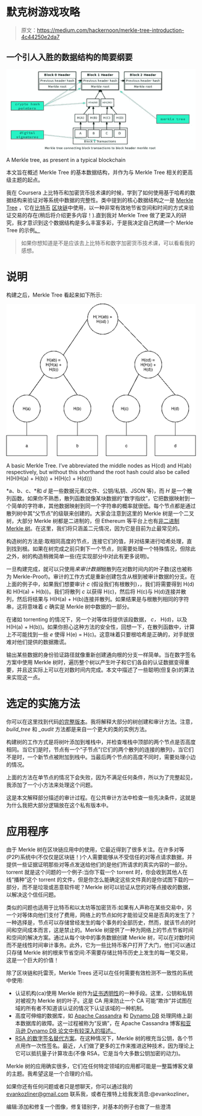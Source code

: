 # 默克树游戏攻略

> 原文：<https://medium.com/hackernoon/merkle-tree-introduction-4c44250e2da7>

## 一个引人入胜的数据结构的简要纲要

![](img/e425e408ba1cc6f71e2dfb27def5d00f.png)

A Merkle tree, as present in a typical blockchain

本文旨在概述 Merkle Tree 的基本数据结构，并作为与 Merkle Tree 相关的更高级主题的起点。

我在 Coursera 上比特币和加密货币技术课的时候，学到了如何使用基于哈希的数据结构来验证对等系统中数据的完整性。类中提到的核心数据结构之一是 [Merkle Tree](https://brilliant.org/wiki/merkle-tree/) ，它在[比特币](https://hackernoon.com/tagged/bitcoin) [区块链](https://hackernoon.com/tagged/blockchain)中使用，以一种非常有效地节省空间和时间的方式来验证交易的存在(稍后将介绍更多内容！).直到我对 Merkle Tree 做了更深入的研究，我才意识到这个数据结构是多么丰富多彩，于是我决定自己构建一个 Merkle Tree 的示例[。](https://github.com/evankozliner/merkle-tree)

> 如果你想知道是不是应该去上比特币和数字加密货币技术课，可以看看我的感想。

# 说明

构建之后，Merkle Tree 看起来如下所示:

![](img/69976e756e237d5cb960f8670c86d26d.png)

A basic Merkle Tree. I’ve abbreviated the middle nodes as H(cd) and H(ab) respectively, but without this shorthand the root hash could also be called H(H(H(a) + H(b)) + H(H(c) + H(d)))

*a、b、c、*和 *d* 是一些数据元素(文件、公钥/私钥、JSON 等)，而 *H* 是一个散列函数。如果你不熟悉，散列函数就像某块数据的“数字指纹”，它把数据映射到一个简单的字符串，其他数据映射到同一个字符串的概率就很低。每个节点都是通过散列树中其“父节点”的级联来创建的。大家会注意到这里的 Merkle 树是一个二叉树，大部分 Merkle 树都是二进制的，但 Ethereum 等平台上也有[非二进制 Merkle 树](https://blog.ethereum.org/2015/11/15/merkling-in-ethereum/)。在这里，我们将只涵盖二元情况，因为它是目前为止最常见的。

构造树的方法是:取相同高度的节点，连接它们的值，并对结果进行哈希处理，直到找到根。如果在树完成之前只剩下一个节点，则需要处理一个特殊情况，但除此之外，树的构造稍微简单一些(在实现部分中对此有更多说明)。

一旦构建完成，就可以只使用*来审计数据*根散列在对数时间内的叶子数(这也被称为 Merkle-Proof)。审计的工作方式是重新创建包含从根到被审计数据的分支。在上面的例子中，如果我们想要审计 *c* (假设我们有根散列)*，*，我们将需要得到 H(d)和 H(H(a) + H(b))。我们将散列 *c* 以获得 H(c)，然后将 H(c)与 H(d)连接并散列，然后将结果与 H(H(a) + H(b)连接并散列。如果结果是与根散列相同的字符串，这将意味着 *c* 确实是 Merkle 树中数据的一部分。

在诸如 torrenting 的情况下，另一个对等体将提供该段数据， *c，* H(d)，以及 H(H(a) + H(b))。如果你担心这种方法的安全性，回想一下，在散列函数中，计算上不可能找到一些 *e* 使得 H(e) = H(c)。这意味着只要根哈希是正确的，对手就很难对他们提供的数据撒谎。

输出某些数据的身份验证路径就像重新创建通向根的分支一样简单。当在数字签名方案中使用 Merkle 树时，遍历整个树以产生叶子和它们各自的认证数据变得重要，并且这实际上可以在对数时间内完成。本文中描述了一些聪明(但复杂)的算法来实现这一点。

# 选定的实施方法

你可以在这里找到代码[的完整版本](https://github.com/evankozliner/merkle-tree)。我将解释大部分的树创建和审计方法。注意， *build_tree* 和 *_audit* 方法都是来自一个更大的类的实例方法。

构建树的工作方式是将树叶添加到堆栈中，并检查堆栈中顶部的两个节点是否高度相同。当它们是时，节点有一个“子节点”(它们的两个散列的连接的散列)，当它们不是时，一个新节点被附加到栈中。当最后两个节点的高度不同时，需要处理小边的情况。

上面的方法在单节点的情况下会失败，因为不满足任何条件，所以为了完整起见，我添加了一个小方法来处理这个问题。

这是本文解释部分描述的审计过程。在公共审计方法中检查一些先决条件，这就是为什么我把大部分逻辑放在这个私有版本中。

# 应用程序

由于 Merkle 树在区块链应用中的使用，它最近得到了很多关注。在许多对等(P2P)系统中(不仅仅是区块链！)个人需要能够从不受信任的对等点请求数据，并提供一些证据证明那些对等点发送给他们的是他们所请求的真实内容的一部分。torrent 就是这个问题的一个例子:当你下载一个 torrent 时，你会收到其他人在线“播种”这个 torrent 的文件，但是你怎么能确定这些文件真的是你试图下载的一部分，而不是垃圾或恶意软件呢？Merkle 树可以验证从您的对等点接收的数据，以解决这个信任问题。

类似的问题也适用于比特币和以太坊等加密货币:如果有人声称在某些交易中，另一个对等体向他们支付了费用，网络上的节点如何才能验证交易是否真的发生了？一种选择是，节点可以存储曾经发生的每个事务的全部历史，然而，就该节点的时间和空间成本而言，这是禁止的。Merkle 树提供了一种为网络上的节点节省时间和空间的解决方案。通过从每个块中的事务数据创建 Merkle 树，可以在对数时间而不是线性时间审计事务。此外，它为一些比特币客户打开了大门，他们可以通过只存储 Merkle 树的根来节省空间:不需要存储比特币历史上发生的每一笔交易，这是一个巨大的价值！

除了区块链和托雷茨，Merkle Trees 还可以在任何需要有效检测不一致性的系统中使用:

*   认证机构(ca)使用 Merkle 树作为[证书透明性](https://www.certificate-transparency.org/what-is-ct)的一种手段。这里，公钥和私钥对被视为 Merkle 树的叶子。这是 CA 用来防止一个 CA 可能“欺诈”并试图在域的所有者不知道该认证的情况下认证该域的一种机制。
*   高度可伸缩的数据库，如 [Apache Cassandra](http://cassandra.apache.org/) 和 [Dynamo DB](https://aws.amazon.com/dynamodb/) 处理网络上副本数据库的故障。这一过程被称为“反熵”，在 Apache Cassandra 博客[和亚马逊 Dynamo DB 论文](https://docs.datastax.com/en/cassandra/3.0/cassandra/operations/opsRepairNodesManualRepair.html)[中有较深入的描述。](http://www.allthingsdistributed.com/files/amazon-dynamo-sosp2007.pdf)
*   [RSA 的数字签名替代方案](http://citeseerx.ist.psu.edu/viewdoc/download?doi=10.1.1.84.9700&rep=rep1&type=pdf)。在这种情况下，Merkle 树的根充当公钥，各个节点用作一次性签名。最近，人们做了更多的工作来推进这种技术，因为理论上它可以抵抗量子计算攻击(不像 RSA，它是当今大多数公钥加密的动力)。

Merkle 树的应用确实很多，它们在任何特定领域的应用都可能是一整篇博客文章的主题。我希望这是一个合理的介绍。

如果你还有任何问题或者只是想聊天，你可以通过我的 evankozliner@gmail.com 联系我，或者在推特上给我发消息:@evankozliner。

编辑:添加和修复一个图像，修复错别字，对基本的例子也做了一些澄清